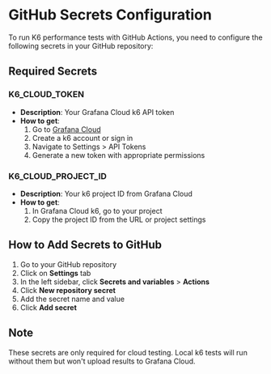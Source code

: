 # GitHub Secrets Configuration

To run K6 performance tests with GitHub Actions, you need to configure the following secrets in your GitHub repository:

## Required Secrets

### K6_CLOUD_TOKEN
- **Description**: Your Grafana Cloud k6 API token
- **How to get**: 
  1. Go to [Grafana Cloud](https://grafana.com/auth/sign-up/create-account)
  2. Create a k6 account or sign in
  3. Navigate to Settings > API Tokens
  4. Generate a new token with appropriate permissions

### K6_CLOUD_PROJECT_ID
- **Description**: Your k6 project ID from Grafana Cloud
- **How to get**:
  1. In Grafana Cloud k6, go to your project
  2. Copy the project ID from the URL or project settings

## How to Add Secrets to GitHub

1. Go to your GitHub repository
2. Click on **Settings** tab
3. In the left sidebar, click **Secrets and variables** > **Actions**
4. Click **New repository secret**
5. Add the secret name and value
6. Click **Add secret**

## Note

These secrets are only required for cloud testing. Local k6 tests will run without them but won't upload results to Grafana Cloud.
